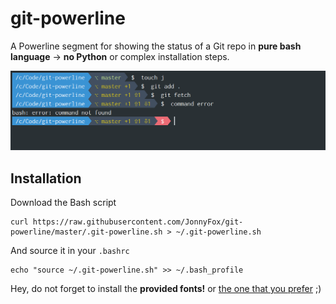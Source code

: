 # git-powerline
A Powerline segment for showing the status of a Git repo in **pure bash language** -> **no Python** or complex installation steps.

![](https://github.com/JonnyFox/git-powerline/raw/master/screenshot.PNG)

## Installation

Download the Bash script

    curl https://raw.githubusercontent.com/JonnyFox/git-powerline/master/.git-powerline.sh > ~/.git-powerline.sh

And source it in your `.bashrc`

    echo "source ~/.git-powerline.sh" >> ~/.bash_profile

Hey, do not forget to install the **provided fonts!** or [the one that you prefer](https://github.com/powerline/fonts) ;)
